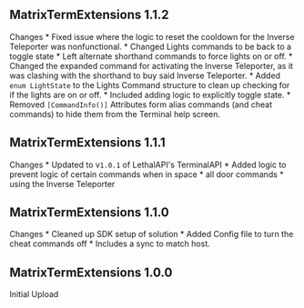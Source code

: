 ## MatrixTermExtensions 1.1.2
Changes
	* Fixed issue where the logic to reset the cooldown for the Inverse Teleporter was nonfunctional.
	* Changed Lights commands to be back to a toggle state
		* Left alternate shorthand commands to force lights on or off.
	* Changed the expanded command for activating the Inverse Teleporter, as it was clashing with the shorthand to buy said Inverse Teleporter.
	* Added `enum LightState` to the Lights Command structure to clean up checking for if the lights are on or off.
		* Included adding logic to explicitly toggle state.
	* Removed `[CommandInfo()]` Attributes form alias commands (and cheat commands) to hide them from the Terminal help screen.

## MatrixTermExtensions 1.1.1
Changes
	* Updated to v`1.0.1` of LethalAPI's TerminalAPI
	* Added logic to prevent logic of certain commands when in space
		* all door commands
		* using the Inverse Teleporter

## MatrixTermExtensions 1.1.0
Changes
	* Cleaned up SDK setup of solution
	* Added Config file to turn the cheat commands off
		* Includes a sync to match host.

## MatrixTermExtensions 1.0.0
Initial Upload